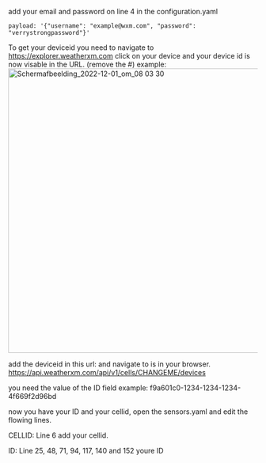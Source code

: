 
add your email and password on line 4 in the configuration.yaml 

    payload: '{"username": "example@wxm.com", "password": "verrystrongpassword"}'



To get your deviceid you need to navigate to https://explorer.weatherxm.com click on your device and your device id is now visable in the URL. (remove the #)
example:
<img width="575" alt="Schermafbeelding_2022-12-01_om_08 03 30" src="https://user-images.githubusercontent.com/678514/205918480-bab2fae7-968a-4b85-8fa3-7e59e0e7878d.png">


add the deviceid in this url: and navigate to is in your browser.
https://api.weatherxm.com/api/v1/cells/CHANGEME/devices

you need the value of the ID field example: f9a601c0-1234-1234-1234-4f669f2d96bd

now you have your ID and your cellid, open the sensors.yaml and edit the flowing lines.

CELLID:
Line 6 add your cellid.

ID:
Line 25, 48, 71, 94, 117, 140 and 152 youre ID
